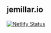 ## jemillar.io

[![Netlify Status](https://api.netlify.com/api/v1/badges/8828b6e3-f449-475b-8c1a-bacec0d1fd04/deploy-status)](https://app.netlify.com/sites/jemillar/deploys)
